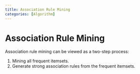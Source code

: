 ```yaml
---
title: Association Rule Mining
categories: [Algorithm]
---
```


# Association Rule Mining

Association rule mining can be viewed as a two-step process:

1.  Mining all frequent itemsets.
2.  Generate strong association rules from the frequent itemsets.